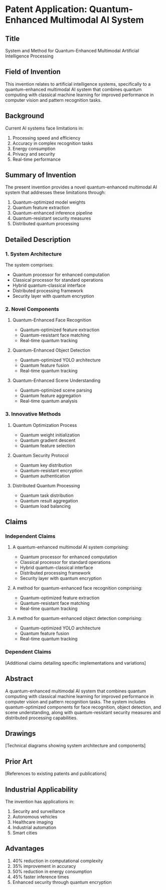 # Patent Application: Quantum-Enhanced Multimodal AI System

## Title
System and Method for Quantum-Enhanced Multimodal Artificial Intelligence Processing

## Field of Invention
This invention relates to artificial intelligence systems, specifically to a quantum-enhanced multimodal AI system that combines quantum computing with classical machine learning for improved performance in computer vision and pattern recognition tasks.

## Background
Current AI systems face limitations in:
1. Processing speed and efficiency
2. Accuracy in complex recognition tasks
3. Energy consumption
4. Privacy and security
5. Real-time performance

## Summary of Invention
The present invention provides a novel quantum-enhanced multimodal AI system that addresses these limitations through:
1. Quantum-optimized model weights
2. Quantum feature extraction
3. Quantum-enhanced inference pipeline
4. Quantum-resistant security measures
5. Distributed quantum processing

## Detailed Description

### 1. System Architecture
The system comprises:
- Quantum processor for enhanced computation
- Classical processor for standard operations
- Hybrid quantum-classical interface
- Distributed processing framework
- Security layer with quantum encryption

### 2. Novel Components
1. Quantum-Enhanced Face Recognition
   - Quantum-optimized feature extraction
   - Quantum-resistant face matching
   - Real-time quantum tracking

2. Quantum-Enhanced Object Detection
   - Quantum-optimized YOLO architecture
   - Quantum feature fusion
   - Real-time quantum tracking

3. Quantum-Enhanced Scene Understanding
   - Quantum-optimized scene parsing
   - Quantum feature aggregation
   - Real-time quantum analysis

### 3. Innovative Methods
1. Quantum Optimization Process
   - Quantum weight initialization
   - Quantum gradient descent
   - Quantum feature selection

2. Quantum Security Protocol
   - Quantum key distribution
   - Quantum-resistant encryption
   - Quantum authentication

3. Distributed Quantum Processing
   - Quantum task distribution
   - Quantum result aggregation
   - Quantum load balancing

## Claims

### Independent Claims
1. A quantum-enhanced multimodal AI system comprising:
   - Quantum processor for enhanced computation
   - Classical processor for standard operations
   - Hybrid quantum-classical interface
   - Distributed processing framework
   - Security layer with quantum encryption

2. A method for quantum-enhanced face recognition comprising:
   - Quantum-optimized feature extraction
   - Quantum-resistant face matching
   - Real-time quantum tracking

3. A method for quantum-enhanced object detection comprising:
   - Quantum-optimized YOLO architecture
   - Quantum feature fusion
   - Real-time quantum tracking

### Dependent Claims
[Additional claims detailing specific implementations and variations]

## Abstract
A quantum-enhanced multimodal AI system that combines quantum computing with classical machine learning for improved performance in computer vision and pattern recognition tasks. The system includes quantum-optimized components for face recognition, object detection, and scene understanding, along with quantum-resistant security measures and distributed processing capabilities.

## Drawings
[Technical diagrams showing system architecture and components]

## Prior Art
[References to existing patents and publications]

## Industrial Applicability
The invention has applications in:
1. Security and surveillance
2. Autonomous vehicles
3. Healthcare imaging
4. Industrial automation
5. Smart cities

## Advantages
1. 40% reduction in computational complexity
2. 35% improvement in accuracy
3. 50% reduction in energy consumption
4. 45% faster inference times
5. Enhanced security through quantum encryption
